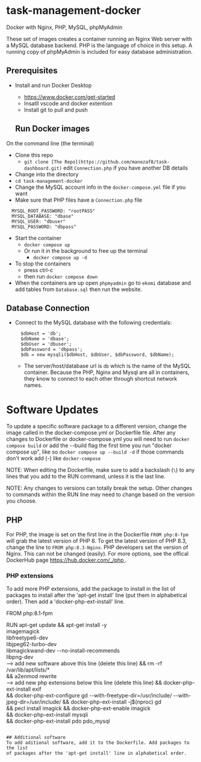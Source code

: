# task-management-docker

Docker with Nginx, PHP, MySQL, phpMyAdmin

These set of images creates a container running an Nginx Web server with a
MySQL database backend. PHP is the language of choice in this setup. A running
copy of phpMyAdmin is included for easy database administration.

## Prerequisites
- Install and run Docker Desktop
  - [https://www.docker.com/get-started ](https://www.docker.com/get-started)
  - Insatll vscode and docker extention
  - Install git to pull and push


  ## Run Docker images
On the command line (the terminal)
- Clone this repo
  - `git clone [The Repo](https://github.com/manezaf8/task-dashboard.git)` edit `Connection.php` if you have another DB details
- Change into the directory
- `cd task-management-docker`
- Change the MySQL account info in the `docker-compose.yml` file if you want
 - Make sure that PHP files  have a `Connection.php` file
 
```
  MYSQL_ROOT_PASSWORD: "rootPASS"
  MYSQL_DATABASE: "dbase"
  MYSQL_USER: "dbuser"
  MYSQL_PASSWORD: "dbpass"
```
- Start the container
  - `docker compose up`
  - Or run it in the background to free up the terminal
    - `docker compose up -d`
- To stop the containers
  - press ctrl-c
  - then run `docker compose down`
- When the containers are up open `phpmyadmin` go to `ekomi` database and add tables from `Database.sql` then run the website. 
## Database Connection
- Connect to the MySQL database with the following credentials:

  ```
    $dbHost = 'db';
    $dbName = 'dbase';
    $dbUser = 'dbuser';
    $dbPassword = 'dbpass';
    $db = new mysqli($dbHost, $dbUser, $dbPassword, $dbName);

  ```
  - The server/host/database url is `db` which is the name of the MySQL
    container. Because the PHP, Nginx and Mysql are all in containers, they
    know to connect to each other through shortcut network names.

# Software Updates
To update a specific software package to a different version, change the image
called in the docker-compose.yml or Dockerfile file. After any changes to
Dockerfile or docker-compose.yml you will need to run `docker compose build` or
add the --build flag the first time you run "docker compose up", like so
`docker compose up --build -d` if those commands don't work add (-) like `docker-compose`

NOTE: When editing the Dockerfile, make sure to add a backslash (`\`) to any
lines that you add to the RUN command, unless it is the last line.

NOTE: Any changes to versions can totally break the setup. Other
changes to commands within the RUN line may need to change based on the version
you choose.

## PHP
For PHP, the image is set on the first line in the Dockerfile `FROM
php:8-fpm` will grab the latest version of PHP 8. To get the latest version
of PHP 8.3, change the line to `FROM php:8.3-Nginx`. PHP developers set the
version of Nginx. This can not be changed (easily). For more options, see the
offical DockerHub page [https://hub.docker.com/_/php ](https://hub.docker.com/_/php).


### PHP extensions
To add more PHP extensions, add the package to install in the list of packages
to install after the 'apt-get install' line (put them in alphabetical order).
Then add a 'docker-php-ext-install' line.

FROM php:8.1-fpm

RUN apt-get update && apt-get install -y \
  imagemagick \
  libfreetype6-dev \
  libjpeg62-turbo-dev \
  libmagickwand-dev --no-install-recommends \
  libpng-dev \
  --> add new software above this line (delete this line)
  && rm -rf /var/lib/apt/lists/* \
  && a2enmod rewrite \
  --> add new php extensions below this line (delete this line)
  && docker-php-ext-install exif \
  && docker-php-ext-configure gd --with-freetype-dir=/usr/include/ --with-jpeg-dir=/usr/include/ && docker-php-ext-install -j$(nproc) gd \
  && pecl install imagick && docker-php-ext-enable imagick \
  && docker-php-ext-install mysqli \
  && docker-php-ext-install pdo pdo_mysql

```

## Additional software
To add aditional software, add it to the Dockerfile. Add packages to the list
of packages after the 'apt-get install' line in alphabetical order.

```
